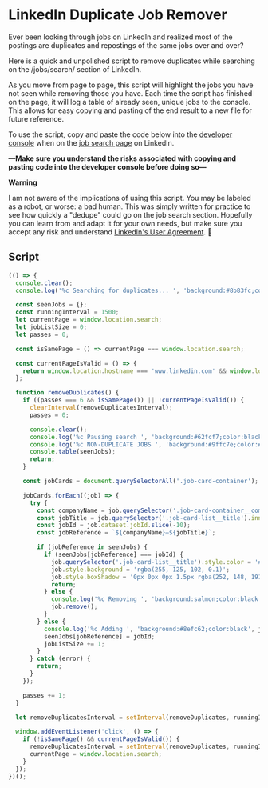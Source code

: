 # LinkedIn Duplicate Job Remover

Ever been looking through jobs on LinkedIn and realized most of the postings are duplicates and repostings of the same jobs over and over?

Here is a quick and unpolished script to remove duplicates while searching on the /jobs/search/ section of LinkedIn.

As you move from page to page, this script will highlight the jobs you have not seen while removing those you have. Each time the script has finished on the page, it will log a table of already seen, unique jobs to the console. This allows for easy copying and pasting of the end result to a new file for future reference.

To use the script, copy and paste the code below into the [developer console](https://developer.mozilla.org/en-US/docs/Tools/Browser_Console#Opening_the_Browser_Console) when on the [job search page](https://www.linkedin.com/jobs/search/) on LinkedIn.

**—Make sure you understand the risks associated with copying and pasting code into the developer console before doing so—**

**Warning**

I am not aware of the implications of using this script. You may be labeled as a robot, or worse: a bad human. This was simply written for practice to see how quickly a "dedupe" could go on the job search section. Hopefully you can learn from and adapt it for your own needs, but make sure you accept any risk and understand [LinkedIn's User Agreement](https://www.linkedin.com/legal/user-agreement#dos). 🍻

## Script

```javascript
(() => {
  console.clear();
  console.log('%c Searching for duplicates... ', 'background:#8b83fc;color:black');

  const seenJobs = {};
  const runningInterval = 1500;
  let currentPage = window.location.search;
  let jobListSize = 0;
  let passes = 0;

  const isSamePage = () => currentPage === window.location.search;

  const currentPageIsValid = () => {
    return window.location.hostname === 'www.linkedin.com' && window.location.pathname === '/jobs/search/';
  };

  function removeDuplicates() {
    if ((passes === 6 && isSamePage()) || !currentPageIsValid()) {
      clearInterval(removeDuplicatesInterval);
      passes = 0;

      console.clear();
      console.log('%c Pausing search ', 'background:#62fcf7;color:black');
      console.log('%c NON-DUPLICATE JOBS ', 'background:#9ffc7e;color:#1a1a1a;font-size:2rem', `TOTAL: ${jobListSize}`);
      console.table(seenJobs);
      return;
    }

    const jobCards = document.querySelectorAll('.job-card-container');

    jobCards.forEach((job) => {
      try {
        const companyName = job.querySelector('.job-card-container__company-name').innerText;
        const jobTitle = job.querySelector('.job-card-list__title').innerText;
        const jobId = job.dataset.jobId.slice(-10);
        const jobReference = `${companyName}—${jobTitle}`;

        if (jobReference in seenJobs) {
          if (seenJobs[jobReference] === jobId) {
            job.querySelector('.job-card-list__title').style.color = '#fc4955';
            job.style.background = 'rgba(255, 125, 102, 0.1)';
            job.style.boxShadow = '0px 0px 0px 1.5px rgba(252, 148, 191, 0.2)';
            return;
          } else {
            console.log('%c Removing ', 'background:salmon;color:black', jobReference);
            job.remove();
          }
        } else {
          console.log('%c Adding ', 'background:#8efc62;color:black', jobReference);
          seenJobs[jobReference] = jobId;
          jobListSize += 1;
        }
      } catch (error) {
        return;
      }
    });

    passes += 1;
  }

  let removeDuplicatesInterval = setInterval(removeDuplicates, runningInterval);

  window.addEventListener('click', () => {
    if (!isSamePage() && currentPageIsValid()) {
      removeDuplicatesInterval = setInterval(removeDuplicates, runningInterval);
      currentPage = window.location.search;
    }
  });
})();
```
